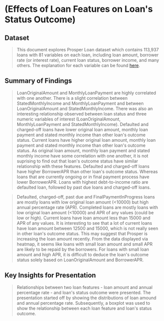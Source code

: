 # (Effects of Loan Features on Loan's Status Outcome)

## Dataset

>This document explores Prosper Loan dataset which contains 113,937 loans with 81 variables on each loan, including loan amount, borrower rate (or interest rate), current loan status, borrower income, and many others. The explanation for each variable can be found [here](https://docs.google.com/spreadsheets/d/1gDyi_L4UvIrLTEC6Wri5nbaMmkGmLQBk-Yx3z0XDEtI/edit#gid=0).


## Summary of Findings

>LoanOriginalAmount and MonthlyLoanPayment are highly correlated with one another. There is a slight correlation between StatedMonthlyIncome and MonthlyLoanPayment and between LoanOriginalAmount and StatedMonthlyIncome. There was also an interesting relationship observed between loan status and three numeric variables of interest (LoanOriginalAmount, MonthlyLoanPayment and StatedMonthlyIncome). Defaulted and charged-off loans have lower original loan amount, monthly loan payment and stated monthly income than other loan's outcome status. Current loans have higher original loan amount, monthly loan payment and stated monthly income than other loan's outcome status. As original loan amount, monthly loan payment and stated monthly income have some correlation with one another, it is not suprising to find out that loan's outcome status have similar relationship with these features. Defaulted and charged-off loans have higher BorrowerAPR than other loan's outcome status. Whereas loans that are currently ongoing or in final payment process have lower BorrowerAPR. Loans with highest debt-to-income ratio are defaulted loan, followed by past due loans and charged-off loans.

>Defaulted, charged-off, past due and FinalPaymentInProgress loans are mostly loans with low original loan amount (<10000) but high annual percentage rate (APR). Completed loans are mostly loans with low original loan amount (<10000) and APR of any values (could be low or high). Current loans have loan amount less than 15000 and APR of any values. It is interesting to see that a lot of current loans have loan amount between 12500 and 15000, which is not really seen in other loan's outcome status. This may suggest that Prosper is increasing the loan amount recently. From the data displayed via heatmap, it seems like loans with small loan amount and small APR are likely to be repaid by the borrowers. For loans with small loan amount and high APR, it is difficult to deduce the loan's outcome status solely based on LoanOriginalAmount and BorrowerAPR.


## Key Insights for Presentation

>Relationships between two loan features - loan amount and annual percentage rate - and loan's status outcome were presented. The presentation started off by showing the distributions of loan amound and annual percentage rate. Subsequently, a boxplot was used to show the relationship between each loan feature and loan's status outcome. 
